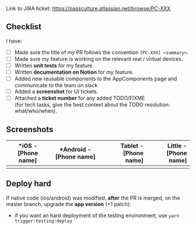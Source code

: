 Link to JIRA ticket: https://passculture.atlassian.net/browse/PC-XXX

## Checklist

I have:

- [ ] Made sure the title of my PR follows the convention `[PC-XXX] <summary>`.
- [ ] Made sure my feature is working on the relevant real / virtual devices.
- [ ] Written **unit tests** for my feature.
- [ ] Written **documentation on Notion** for my feature.
- [ ] Added new reusable components to the AppComponents page and communicate to the team on slack
- [ ] Added a **screenshot** for UI tickets.
- [ ] Attached a **ticket number** for any added TODO/FIXME \
       (for tech tasks, give the best context about the TODO resolution: what/who/when).

## Screenshots

| \*iOS - [Phone name] | \*Android - [Phone name] | Tablet - [Phone name] | Little - [Phone name] |
| -------------------- | :----------------------: | --------------------: | --------------------: |
|                      |                          |                       |                       |

## Deploy hard

If native code (ios/android) was modified, **after** the PR is merged, on the master branch, upgrade the **app version** (+1 patch):

- if you want an hard deployment of the testing environment, use `yarn trigger:testing:deploy`
